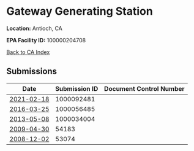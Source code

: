 # Gateway Generating Station

**Location:** Antioch, CA

**EPA Facility ID:** 100000204708

[Back to CA Index](../../index.md)

## Submissions

| Date | Submission ID | Document Control Number |
|------|--------------|-------------------------|
| [2021-02-18](submissions/1000092481.md) | 1000092481 |  |
| [2016-03-25](submissions/1000056485.md) | 1000056485 |  |
| [2013-05-08](submissions/1000034004.md) | 1000034004 |  |
| [2009-04-30](submissions/54183.md) | 54183 |  |
| [2008-12-02](submissions/53074.md) | 53074 |  |

